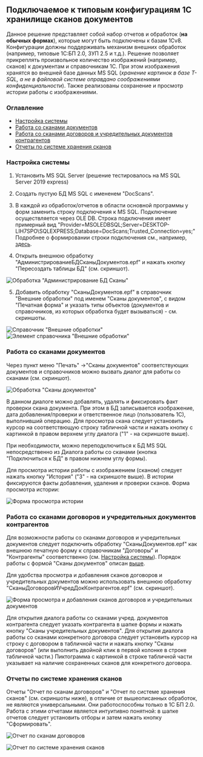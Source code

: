 ## Подключаемое к типовым конфигурациям 1С хранилище сканов документов 



Данное решение представляет собой набор отчетов и обработок (**на обычных формах**), которые могут быть подключены к базам 1Сv8. Конфигурации должны поддерживать механизм внешних обработок (например, типовые 1С:БП 2.0, ЗУП 2.5 и т.д.). Решение позволяет прикреплять произвольное количество изображений (например, сканов) к документам и справочникам 1С. При этом изображения хранятся во внешней базе данных MS SQL (*хранение картинок в базе T-SQL, а не в файловой системе оправдано соображениями конфиденциальности*). Также реализованы сохранение и просмотр истории работы с изображениями. 

### Оглавление
- [Настройка системы](#%D0%BD%D0%B0%D1%81%D1%82%D1%80%D0%BE%D0%B9%D0%BA%D0%B0-%D1%81%D0%B8%D1%81%D1%82%D0%B5%D0%BC%D1%8B)
- [Работа со сканами документов](#%D1%80%D0%B0%D0%B1%D0%BE%D1%82%D0%B0-%D1%81%D0%BE-%D1%81%D0%BA%D0%B0%D0%BD%D0%B0%D0%BC%D0%B8-%D0%B4%D0%BE%D0%BA%D1%83%D0%BC%D0%B5%D0%BD%D1%82%D0%BE%D0%B2)
- [Работа со сканами договоров и учредительных документов контрагентов](#%D1%80%D0%B0%D0%B1%D0%BE%D1%82%D0%B0-%D1%81%D0%BE-%D1%81%D0%BA%D0%B0%D0%BD%D0%B0%D0%BC%D0%B8-%D0%B4%D0%BE%D0%B3%D0%BE%D0%B2%D0%BE%D1%80%D0%BE%D0%B2-%D0%B8-%D1%83%D1%87%D1%80%D0%B5%D0%B4%D0%B8%D1%82%D0%B5%D0%BB%D1%8C%D0%BD%D1%8B%D1%85-%D0%B4%D0%BE%D0%BA%D1%83%D0%BC%D0%B5%D0%BD%D1%82%D0%BE%D0%B2-%D0%BA%D0%BE%D0%BD%D1%82%D1%80%D0%B0%D0%B3%D0%B5%D0%BD%D1%82%D0%BE%D0%B2)
- [Отчеты по системе хранения сканов](#%D0%BE%D1%82%D1%87%D0%B5%D1%82%D1%8B-%D0%BF%D0%BE-%D1%81%D0%B8%D1%81%D1%82%D0%B5%D0%BC%D0%B5-%D1%85%D1%80%D0%B0%D0%BD%D0%B5%D0%BD%D0%B8%D1%8F-%D1%81%D0%BA%D0%B0%D0%BD%D0%BE%D0%B2)


### Настройка системы

1. Установить MS SQL Server (решение тестировалось на MS SQL Server 2019 express)
2. Создать пустую БД MS SQL с имененем "DocScans".
3. В каждой из обработок/отчетов в области основной программы у форм заменить строку подключения к MS SQL. Подключение осуществляется через OLE DB. Строка подключения имеет примерный вид "Provider=MSOLEDBSQL;Server=DESKTOP-LIH7SPO\SQLEXPRESS;Database=DocScans;Trusted_Connection=yes;" Подробнее о формировании строки подключения см., например, [здесь](https://qastack.ru/programming/10479763/how-to-get-the-connection-string-from-a-database).

4. Открыть внешнюю обработку "АдминистрированиеБДСканыДокументов.epf" и нажать кнопку "Пересоздать таблицы БД" (см. скриншот).

![Обработка "Администрирование БД Сканы"](https://raw.githubusercontent.com/tyashin/1C-scan-storage/main/screenshots/scr1.png) 

5. Добавить обработку "СканыДокументов.epf" в справочник "Внешние обработки" под именем "Сканы документов", с видом "Печатная форма" и указать типы объектов (документов и справочников, из которых обработка будет вызываться) - см. скриншоты. 

![Справочник "Внешние обработки"](https://raw.githubusercontent.com/tyashin/1C-scan-storage/main/screenshots/scr2.png) ![Элемент справочника "Внешние обработки"](https://raw.githubusercontent.com/tyashin/1C-scan-storage/main/screenshots/scr3.png)

### Работа со сканами документов

Через пункт меню "Печать" ->"Сканы документов" соответствующих документов и справочников можно вызвать диалог для работы со сканами (см. скриншот).

![Обработка "Сканы документов"](https://raw.githubusercontent.com/tyashin/1C-scan-storage/main/screenshots/scr4.png)

В данном диалоге можно добавлять, удалять и фиксировать факт проверки скана документа. При этом в БД записывается изображение, дата добавления/проверки и ответственное лицо (пользователь 1С), выполнивший операцию. Для просмотра скана следует установить курсор на соответствющую строку табличной части и нажать кнопку с картинкой в правом верхнем углу диалога ("1" - на скриншоте выше).

При необходимости, можно переподключиться к БД MS SQL непосредственно из Диалога работы со сканами (кнопка "Подключиться к БД" в правом нижнем углу формы).

Для просмотра истории работы с изображением (сканом) следует нажать кнопку "История" ("3" - на скриншоте выше). В истории фиксируются факты добавления, удаления и проверки сканов. Форма просмотра истории:

![Форма просмотра истории](https://raw.githubusercontent.com/tyashin/1C-scan-storage/main/screenshots/scr5.png)



### Работа со сканами договоров и учредительных документов контрагентов

Для возможности работы со сканами договоров и учредительных документов следует подключить обработку "СканыДокументов.epf" как внешнюю печатную форму к справочникам "Договоры" и "Контрагенты" соответственно (см. [Настройка системы](#%D0%BD%D0%B0%D1%81%D1%82%D1%80%D0%BE%D0%B9%D0%BA%D0%B0-%D1%81%D0%B8%D1%81%D1%82%D0%B5%D0%BC%D1%8B)). Порядок работы с формой "Сканы документов" описан [выше](#%D1%80%D0%B0%D0%B1%D0%BE%D1%82%D0%B0-%D1%81%D0%BE-%D1%81%D0%BA%D0%B0%D0%BD%D0%B0%D0%BC%D0%B8-%D0%B4%D0%BE%D0%BA%D1%83%D0%BC%D0%B5%D0%BD%D1%82%D0%BE%D0%B2).

Для удобства просмотра и добавления сканов договоров и учредительных документов можно использовать внешнюю обработку "СканыДоговоровИУчредДокКонтрагентов.epf" (см. скриншот).

![Форма просмотра и добавления сканов договоров и учредительных документов](https://raw.githubusercontent.com/tyashin/1C-scan-storage/main/screenshots/scr7.png)

Для открытия диалога работы со сканами учред. документов контрагента следует указать контрагента в шапке формы и нажать кнопку "Сканы учредительных документов". Для открытия диалога работы со сканами конкретного договора следует установить курсор на строку с договором в табличной части и нажать кнопку "Сканы договоров" (или выполнить двойной клик в первой колонке в строке табличной части.) Пиктограмма с картинкой в строке табличной части указывает на наличие сохраненных сканов для конкретного договора.

### Отчеты по системе хранения сканов

Отчеты "Отчет по сканам договоров" и "Отчет по системе хранения сканов" (см. скриншоты ниже), в отличие от вышеописанных обработок, не являются универсальными. Они работоспособны только в 1С БП 2.0. Работа с этими отчетами является интуитивно понятной: в шапке отчетов следует установить отборы и затем нажать кнопку "Сформировать".

![Отчет по сканам договоров](https://raw.githubusercontent.com/tyashin/1C-scan-storage/main/screenshots/scr6.png)

![Отчет по системе хранения сканов](https://raw.githubusercontent.com/tyashin/1C-scan-storage/main/screenshots/scr9.png)
